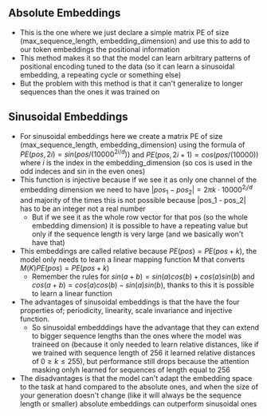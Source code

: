 ## Absolute Embeddings
- This is the one where we just declare a simple matrix PE of size (max_sequence_length, embedding_dimension) and use this to add to our token embeddings the positional information
- This method makes it so that the model can learn arbitrary patterns of positional encoding tuned to the data (so it can learn a sinusoidal embedding, a repeating cycle or something else)
- But the problem with this method is that it can't generalize to longer sequences than the ones it was trained on

## Sinusoidal Embeddings
- For sinusoidal embeddings here we create a matrix PE of size (max_sequence_length, embedding_dimension) using the formula of $PE(pos, 2i) = sin(pos / (10000^{2i/d}))$ and $PE(pos, 2i + 1) = cos(pos / (10000))$ where $i$ is the index in the embedding_dimension (so cos is used in the odd indeces and sin in the even ones)
- This function is injective because if we see it as only one channel of the embedding dimension we need to have $|pos_1 - pos_2| = 2 \pi k \cdot 10000^{2_i / d}$ and majority of the times this is not possible because |pos_1 - pos_2| has to be an integer not a real number
  - But if we see it as the whole row vector for that pos (so the whole embedding dimension) it is possible to have a repeating value but only if the sequence length is very large (and we basically won't have that)
- This embeddings are called relative because $PE(pos) = PE(pos + k)$, the model only needs to learn a linear mapping function M that converts $M(K)PE(pos) = PE(pos + k)$
  - Remember the rules for $sin(a + b) = sin(a)cos(b) + cos(a)sin(b)$ and $cos(a + b) = cos(a)cos(b) - sin(a)sin(b)$, thanks to this it is possible to learn a linear function
- The advantages of sinusoidal embeddings is that the have the four properties of; periodicity, linearity, scale invariance and injective function.
  - So sinusoidal embedddings have the advantage that they can extend to bigger sequence lengths than the ones where the model was traineed on (because it only needed to learn relative distances, like if we trained with sequence length of 256 it learned relative distances of $0 \geq k \leq 255$), but performance still drops because the attention masking onlyh learned for sequences of length equal to 256
- The disadvantages is that the model can't adapt the embedding space to the task at hand compared to the absolute ones, and when the size of your generation doesn't change (like it will always be the sequence length or smaller) absolute embeddings can outperform sinusoidal ones
